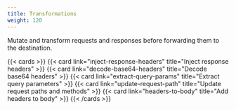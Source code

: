 ```yaml
---
title: Transformations
weight: 120
---
```


Mutate and transform requests and responses before forwarding them to the destination.

{{< cards >}}
  {{< card link="inject-response-headers" title="Inject response headers" >}}
  {{< card link="decode-base64-headers" title="Decode base64 headers" >}}
  {{< card link="extract-query-params" title="Extract query parameters" >}}
  {{< card link="update-request-path" title="Update request paths and methods" >}}
  {{< card link="headers-to-body" title="Add headers to body" >}}
{{< /cards >}}